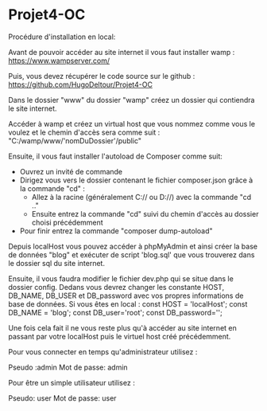 # Projet4-OC

Procédure d'installation en local:

Avant de pouvoir accéder au site internet il vous faut installer wamp : https://www.wampserver.com/

Puis, vous devez récupérer le code source sur le github : https://github.com/HugoDeltour/Projet4-OC

Dans le dossier "www" du dossier "wamp" créez un dossier qui contiendra le site internet.

Accéder à wamp et créez un virtual host que vous nommez comme vous le voulez et le chemin d'accès sera comme suit : "C:/wamp/www/'nomDuDossier'/public"

Ensuite, il vous faut installer l'autoload de Composer comme suit:
  - Ouvrez un invité de commande
  - Dirigez vous vers le dossier contenant le fichier composer.json grâce à la commande "cd" :
      - Allez à la racine (généralement C:// ou D://) avec la commande "cd .."
      - Ensuite entrez la commande "cd" suivi du chemin d'accès au dossier choisi précédemment
  - Pour finir entrez la commande "composer dump-autoload"

Depuis localHost vous pouvez accéder à phpMyAdmin et ainsi créer la base de données "blog" et exécuter de script 'blog.sql' que vous trouverez dans le dossier sql du site internet.

Ensuite, il vous faudra modifier le fichier dev.php qui se situe dans le dossier config. Dedans vous devrez changer les constante HOST, DB_NAME, DB_USER et DB_password avec vos propres informations de base de données. Si vous êtes en local :
            const HOST = 'localHost';
            const DB_NAME = 'blog';
            const DB_user='root';
            const DB_password='';

Une fois cela fait il ne vous reste plus qu'à accéder au site internet en passant par votre localHost puis le virtuel host créé précédemment.

Pour vous connecter en temps qu'administrateur utilisez :

Pseudo :admin
Mot de passe: admin

Pour être un simple utilisateur utilisez :

Pseudo: user
Mot de passe: user
